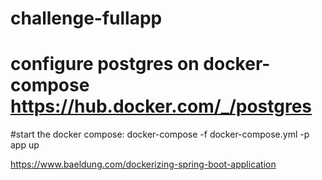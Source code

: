 # challenge-fullapp

# configure postgres on docker-compose https://hub.docker.com/_/postgres

#start the docker compose: docker-compose -f docker-compose.yml -p app up

https://www.baeldung.com/dockerizing-spring-boot-application
